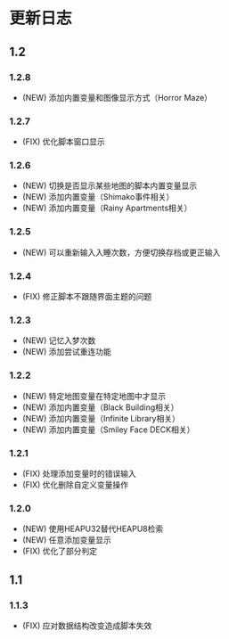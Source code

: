 # 更新日志

## 1.2

### 1.2.8

- (NEW) 添加内置变量和图像显示方式（Horror Maze）

### 1.2.7

- (FIX) 优化脚本窗口显示

### 1.2.6

- (NEW) 切换是否显示某些地图的脚本内置变量显示
- (NEW) 添加内置变量（Shimako事件相关）
- (NEW) 添加内置变量（Rainy Apartments相关）

### 1.2.5

- (NEW) 可以重新输入入睡次数，方便切换存档或更正输入

### 1.2.4

- (FIX) 修正脚本不跟随界面主题的问题

### 1.2.3

- (NEW) 记忆入梦次数
- (NEW) 添加尝试重连功能

### 1.2.2

- (NEW) 特定地图变量在特定地图中才显示
- (NEW) 添加内置变量（Black Building相关）
- (NEW) 添加内置变量（Infinite Library相关）
- (NEW) 添加内置变量（Smiley Face DECK相关）

### 1.2.1

- (FIX) 处理添加变量时的错误输入
- (FIX) 优化删除自定义变量操作

### 1.2.0

- (NEW) 使用HEAPU32替代HEAPU8检索
- (NEW) 任意添加变量显示
- (FIX) 优化了部分判定

## 1.1

### 1.1.3

- (FIX) 应对数据结构改变造成脚本失效

